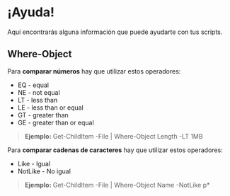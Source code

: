 # ¡Ayuda!
Aquí encontrarás alguna información que puede ayudarte con tus scripts.

## Where-Object

Para **comparar números** hay que utilizar estos operadores:
- EQ - equal
- NE - not equal
- LT - less than
- LE - less than or equal
- GT  - greater than
- GE - greater than or equal

> **Ejemplo:** Get-ChildItem -File | Where-Object Length -LT 1MB

Para **comparar cadenas de caracteres** hay que utilizar estos operadores:
- Like - Igual
- NotLike - No igual
 
> **Ejemplo:** Get-ChildItem -File | Where-Object Name -NotLike p*

